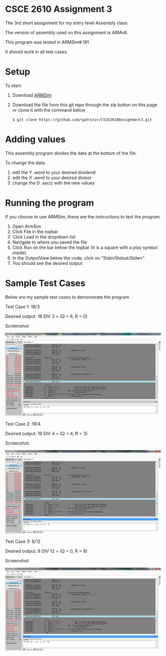# CSCE 2610 Assignment 3
The 3rd short assignment for my entry level Assembly class

The version of assembly used on this assignment is ARMv8.

This program was tested in ARMSim#.191

It should work in all test cases.

# Setup
To start:
 1. Download [ARMSim](http://armsim.cs.uvic.ca/DownloadARMSimSharp.html)
 2. Download the file from this git repo through the zip button on this page or clone it with the command below
     
     ```
     $ git clone https://github.com/spdrstar/CSCE2610Assignment3.git
     ```

# Adding values
This assembly program divides the data at the bottom of the file.

To change the data:
  1. edit the Y .word to your desired dividend
  2. edit the X .word to your desired divisor
  3. change the D .asciz with the new values
  
# Running the program
If you choose to use ARMSim, these are the instructions to test the program.

1. Open ArmSim
2. Click File in the topbar
3. Click Load in the dropdown list
4. Navigate to where you saved the file
5. Click Run on the bar below the topbar (It is a square with a play symbol inside)
6. In the OutputView below the code, click on "Stdin/Stdout/Stderr"
7. You should see the desired output

# Sample Test Cases
Below are my sample test cases to demonstrate the program

Test Case 1: 18/3 

Desired output: 18 DIV 3 = (Q = 6, R = 0)

Screenshot:

![18 Divded by 3](/18DIV3.PNG?raw=true)

Test Case 2: 19/4 

Desired output: 19 DIV 4 = (Q = 4, R = 3)

Screenshot:

![19 Divded by 4](/19DIV4.PNG?raw=true)

Test Case 3: 8/12 

Desired output: 8 DIV 12 = (Q = 0, R = 8)

Screenshot:

![8 Divded by 12](/8DIV12.PNG?raw=true)
